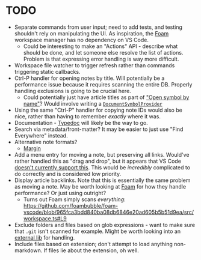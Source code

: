 # TODO

- Separate commands from user input; need to add tests, and testing shouldn't rely on manipulating the UI.
  As inspiration, the [Foam](https://github.com/foambubble/foam-workspace-manager) workspace manager has no dependency on VS Code.
  - Could be interesting to make an "Actions" API - describe what should be done, and let someone else resolve the list of actions.
    Problem is that expressing error handling is way more difficult.
- Workspace file watcher to trigger refresh rather than commands triggering static callbacks.
- Ctrl-P handler for opening notes by title. Will potentially be a performance issue because it requires scanning the entire DB.
  Properly handling exclusions is going to be crucial here.
  - Could potentially just have article titles as part of ["Open symbol by name"](https://code.visualstudio.com/Docs/editor/editingevolved#_open-symbol-by-name0)?
    Would involve writing a [`DocumentSymbolProvider`](https://code.visualstudio.com/api/references/vscode-api#DocumentSymbolProvider)
- Using the same "Ctrl-P" handler for copying note IDs would also be nice, rather than having to remember *exactly* where it was.
- Documentation - [Typedoc](http://typedoc.org/) will likely be the way to go.
- Search via metadata/front-matter? It may be easier to just use "Find Everywhere" instead.
- Alternative note formats?
  - [Margin](https://margin.love/#/)
- Add a menu entry for moving a note, but preserving all links. Would've rather handled this as "drag and drop",
  but it appears that VS Code [doesn't currently support this](https://github.com/Microsoft/vscode/issues/32592).
  This would be *incredibly* complicated to do correctly and is considered low priority.
- Display article backlinks. Note that this is essentially the same problem as moving a note.
  May be worth looking at [Foam](https://github.com/foambubble/foam) for how they handle performance? Or just using outright?
  - Turns out Foam simply scans *everything*: https://github.com/foambubble/foam-vscode/blob/965fca3bdd840ba08db6846e20ad605b5b51d9ea/src/workspace.ts#L9
- Exclude folders and files based on glob expressions - want to make sure that `.git` isn't scanned for example.
  Might be worth looking into an [external lib](https://github.com/isaacs/minimatch) for handling.
- Include files based on extension; don't attempt to load anything non-markdown. If files lie about the extension, oh well.